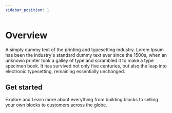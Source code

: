 ```yaml
---
sidebar_position: 1
---
```


# Overview

A simply dummy text of the printing and typesetting industry. Lorem Ipsum has been the industry's standard dummy text ever since the 1500s, when an unknown printer took a galley of type and scrambled it to make a type specimen book. It has survived not only five centuries, but also the leap into electronic typesetting, remaining essentially unchanged.

## Get started

Explore and Learn more about everything from building blocks to selling your own blocks to customers across the globe.
